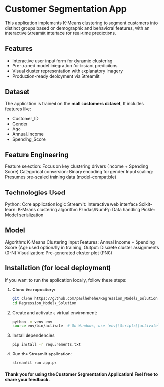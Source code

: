 # Customer Segmentation App
This application implements K-Means clustering to segment customers into distinct groups based on demographic and behavioral features, with an interactive Streamlit interface for real-time predictions.

## Features
- Interactive user input form for dynamic clustering
- Pre-trained model integration for instant predictions
- Visual cluster representation with explanatory imagery
- Production-ready deployment via Streamlit


## Dataset
The application is trained on the **mall customers dataset**, It includes features like:
- Customer_ID
- Gender
- Age
- Annual_Income
- Spending_Score

## Feature Engineering

Feature selection: Focus on key clustering drivers (Income + Spending Score)
Categorical conversion: Binary encoding for gender
Input scaling: Presumes pre-scaled training data (model-compatible)

## Technologies Used

Python: Core application logic
Streamlit: Interactive web interface
Scikit-learn: K-Means clustering algorithm
Pandas/NumPy: Data handling
Pickle: Model serialization

## Model

Algorithm: K-Means Clustering
Input Features: Annual Income + Spending Score (Age used optionally in training)
Output: Discrete cluster assignments (0-N)
Visualization: Pre-generated cluster plot (PNG)

## Installation (for local deployment)
If you want to run the application locally, follow these steps:

1. Clone the repository:
   ```bash
   git clone https://github.com/paulhehehe/Regression_Models_Solution
   cd Regression_Models_Solution

2. Create and activate a virtual environment:
   ```bash
   python -m venv env
   source env/bin/activate  # On Windows, use `env\\Scripts\\activate`

3. Install dependencies:
   ```bash
   pip install -r requirements.txt

4. Run the Streamlit application:
   ```bash
   streamlit run app.py

#### Thank you for using the Customer Segmentation Application! Feel free to share your feedback.
